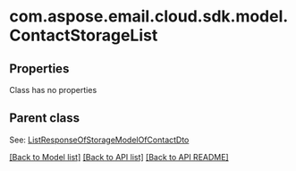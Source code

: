 
# com.aspose.email.cloud.sdk.model.ContactStorageList
## Properties
Class has no properties


## Parent class

See: [ListResponseOfStorageModelOfContactDto](ListResponseOfStorageModelOfContactDto.md)

[[Back to Model list]](README.md#documentation-for-models) [[Back to API list]](README.md#documentation-for-api-endpoints) [[Back to API README]](README.md)

